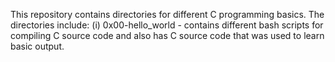 This repository contains directories for different C programming basics.
The directories include:
	(i) 0x00-hello_world - contains different bash scripts for compiling C source code and also has C source code that was used to learn basic output.
